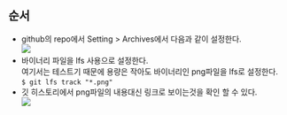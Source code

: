 ## 순서
- github의 repo에서 Setting > Archives에서 다음과 같이 설정한다.  
![](./Annotation_2020-09-01_010352.png)  
- 바이너리 파일을 lfs 사용으로 설정한다.  
여기서는 테스트기 때문에 용량은 작아도 바이너리인 png파일을 lfs로 설정한다.  
`$ git lfs track "*.png"`  
- 깃 히스토리에서 png파일의 내용대신 링크로 보이는것을 확인 할 수 있다.  
![](./git-history.png)  
